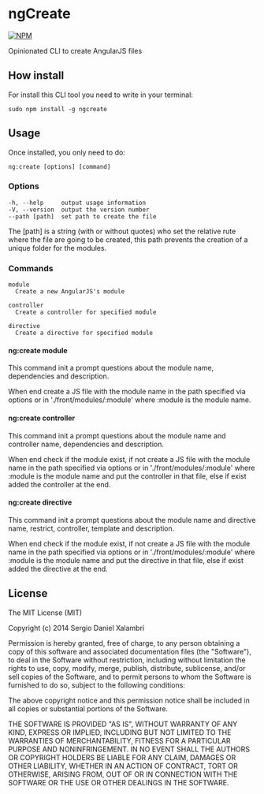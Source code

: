 # ngCreate
[![NPM](https://nodei.co/npm/ngcreate.png)](https://nodei.co/npm/ngcreate/)

Opinionated CLI to create AngularJS files

## How install
For install this CLI tool you need to write in your terminal:

```
sudo npm install -g ngcreate
```

## Usage
Once installed, you only need to do:

```
ng:create [options] [command]
```

### Options

```
-h, --help     output usage information
-V, --version  output the version number
--path [path]  set path to create the file
```

The [path] is a string (with or without quotes) who set the relative rute where the file are going to be created, this path prevents the creation of a unique folder for the modules.

### Commands

```
module
  Create a new AngularJS's module

controller
  Create a controller for specified module

directive
  Create a directive for specified module
```

#### ng:create module
This command init a prompt questions about the module name, dependencies and description.

When end create a JS file with the module name in the path specified via options or in './front/modules/:module' where :module is the module name.

#### ng:create controller
This command init a prompt questions about the module name and controller name, dependencies and description.

When end check if the module exist, if not create a JS file with the module name in the path specified via options or in './front/modules/:module' where :module is the module name and put the controller in that file, else if exist added the controller at the end.

#### ng:create directive
This command init a prompt questions about the module name and directive name, restrict, controller, template and description.

When end check if the module exist, if not create a JS file with the module name in the path specified via options or in './front/modules/:module' where :module is the module name and put the directive in that file, else if exist added the directive at the end.

## License
The MIT License (MIT)

Copyright (c) 2014 Sergio Daniel Xalambrí

Permission is hereby granted, free of charge, to any person obtaining a copy
of this software and associated documentation files (the "Software"), to deal
in the Software without restriction, including without limitation the rights
to use, copy, modify, merge, publish, distribute, sublicense, and/or sell
copies of the Software, and to permit persons to whom the Software is
furnished to do so, subject to the following conditions:

The above copyright notice and this permission notice shall be included in all
copies or substantial portions of the Software.

THE SOFTWARE IS PROVIDED "AS IS", WITHOUT WARRANTY OF ANY KIND, EXPRESS OR
IMPLIED, INCLUDING BUT NOT LIMITED TO THE WARRANTIES OF MERCHANTABILITY,
FITNESS FOR A PARTICULAR PURPOSE AND NONINFRINGEMENT. IN NO EVENT SHALL THE
AUTHORS OR COPYRIGHT HOLDERS BE LIABLE FOR ANY CLAIM, DAMAGES OR OTHER
LIABILITY, WHETHER IN AN ACTION OF CONTRACT, TORT OR OTHERWISE, ARISING FROM,
OUT OF OR IN CONNECTION WITH THE SOFTWARE OR THE USE OR OTHER DEALINGS IN THE
SOFTWARE.
